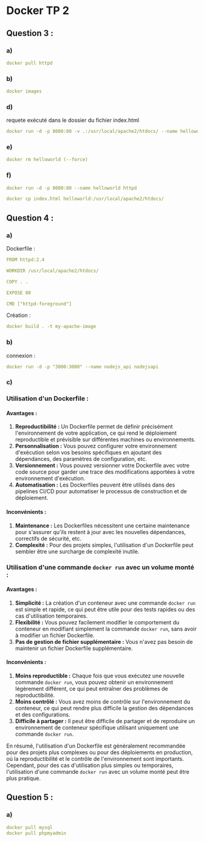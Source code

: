
# Docker TP 2

## Question 3 :

### a)
```yaml
docker pull httpd
```

### b)
```yaml
docker images
```
### d)

requete exécuté dans le dossier du fichier index.html
```yaml
docker run -d -p 8080:80 -v .:/usr/local/apache2/htdocs/ --name helloworld httpd
```


### e)
```yaml
docker rm helloworld (--force)
```

### f)
```yaml
docker run -d -p 8080:80 --name helloworld httpd 

docker cp index.html helloworld:/usr/local/apache2/htdocs/
```


## Question 4 :

### a)

Dockerfile : 
```yaml
FROM httpd:2.4

WORKDIR /usr/local/apache2/htdocs/

COPY . .

EXPOSE 80

CMD ["httpd-foreground"]
```

Création : 
```yaml
docker build . -t my-apache-image
```

### b)
connexion :
```yaml
docker run -d -p "3000:3000" --name nodejs_api nodejsapi   
```

### c) 

### Utilisation d'un Dockerfile :

#### Avantages :

1. **Reproductibilité :** Un Dockerfile permet de définir précisément l'environnement de votre application, ce qui rend le déploiement reproductible et prévisible sur différentes machines ou environnements.
2. **Personnalisation :** Vous pouvez configurer votre environnement d'exécution selon vos besoins spécifiques en ajoutant des dépendances, des paramètres de configuration, etc.
3. **Versionnement :** Vous pouvez versionner votre Dockerfile avec votre code source pour garder une trace des modifications apportées à votre environnement d'exécution.
4. **Automatisation :** Les Dockerfiles peuvent être utilisés dans des pipelines CI/CD pour automatiser le processus de construction et de déploiement.

#### Inconvénients :

1. **Maintenance :** Les Dockerfiles nécessitent une certaine maintenance pour s'assurer qu'ils restent à jour avec les nouvelles dépendances, correctifs de sécurité, etc.
2. **Complexité :** Pour des projets simples, l'utilisation d'un Dockerfile peut sembler être une surcharge de complexité inutile.

### Utilisation d'une commande `docker run` avec un volume monté :

#### Avantages :

1. **Simplicité :** La création d'un conteneur avec une commande `docker run` est simple et rapide, ce qui peut être utile pour des tests rapides ou des cas d'utilisation temporaires.
2. **Flexibilité :** Vous pouvez facilement modifier le comportement du conteneur en modifiant simplement la commande `docker run`, sans avoir à modifier un fichier Dockerfile.
3. **Pas de gestion de fichier supplémentaire :** Vous n'avez pas besoin de maintenir un fichier Dockerfile supplémentaire.

#### Inconvénients :

1. **Moins reproductible :** Chaque fois que vous exécutez une nouvelle commande `docker run`, vous pouvez obtenir un environnement légèrement différent, ce qui peut entraîner des problèmes de reproductibilité.
2. **Moins contrôlé :** Vous avez moins de contrôle sur l'environnement du conteneur, ce qui peut rendre plus difficile la gestion des dépendances et des configurations.
3. **Difficile à partager :** Il peut être difficile de partager et de reproduire un environnement de conteneur spécifique utilisant uniquement une commande `docker run`.

En résumé, l'utilisation d'un Dockerfile est généralement recommandée pour des projets plus complexes ou pour des déploiements en production, où la reproductibilité et le contrôle de l'environnement sont importants. Cependant, pour des cas d'utilisation plus simples ou temporaires, l'utilisation d'une commande `docker run` avec un volume monté peut être plus pratique.


## Question 5 :

### a)

```yaml
docker pull mysql     
docker pull phpmyadmin
```

